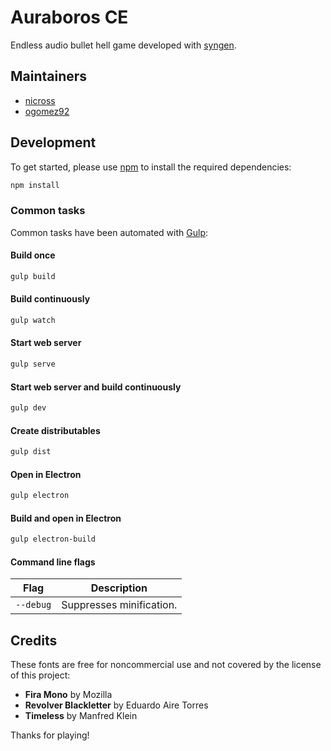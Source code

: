 # Auraboros CE
Endless audio bullet hell game developed with [syngen](https://github.com/nicross/syngen).

## Maintainers
- [nicross](https://github.com/nicross)
- [ogomez92](https://github.com/ogomez92)

## Development
To get started, please  use [npm](https://nodejs.org) to install the required dependencies:
```sh
npm install
```

### Common tasks
Common tasks have been automated with [Gulp](https://gulpjs.com):

#### Build once
```sh
gulp build
```

#### Build continuously
```sh
gulp watch
```

#### Start web server
```sh
gulp serve
```

#### Start web server and build continuously
```sh
gulp dev
```

#### Create distributables
```sh
gulp dist
```

#### Open in Electron
```sh
gulp electron
```

#### Build and open in Electron
```sh
gulp electron-build
```

#### Command line flags
| Flag | Description |
| - | - |
| `--debug` | Suppresses minification. |

## Credits
These fonts are free for noncommercial use and not covered by the license of this project:

- **Fira Mono** by Mozilla
- **Revolver Blackletter** by Eduardo Aire Torres
- **Timeless** by Manfred Klein

Thanks for playing!
